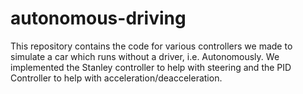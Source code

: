 # autonomous-driving
This repository contains the code for various controllers we made to simulate a car which runs without a driver, i.e. Autonomously. We implemented the Stanley controller to help with steering and the PID Controller to help with acceleration/deacceleration. 
